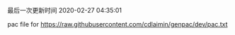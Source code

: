 最后一次更新时间 2020-02-27 04:35:01
	
pac file for https://raw.githubusercontent.com/cdlaimin/genpac/dev/pac.txt


